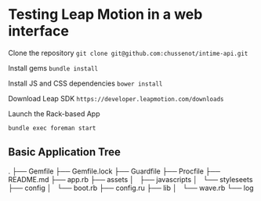 Testing Leap Motion in a web interface
======================================

Clone the repository
`git clone git@github.com:chussenot/intime-api.git`

Install gems
`bundle install`

Install JS and CSS dependencies
`bower install`

Download Leap SDK
`https://developer.leapmotion.com/downloads`

Launch the Rack-based App
```
bundle exec foreman start
```
## Basic Application Tree
.
├── Gemfile
├── Gemfile.lock
├── Guardfile
├── Procfile
├── README.md
├── app.rb
├── assets
│   ├── javascripts
│   └── styleseets
├── config
│   └── boot.rb
├── config.ru
├── lib
│   └── wave.rb
└── log
